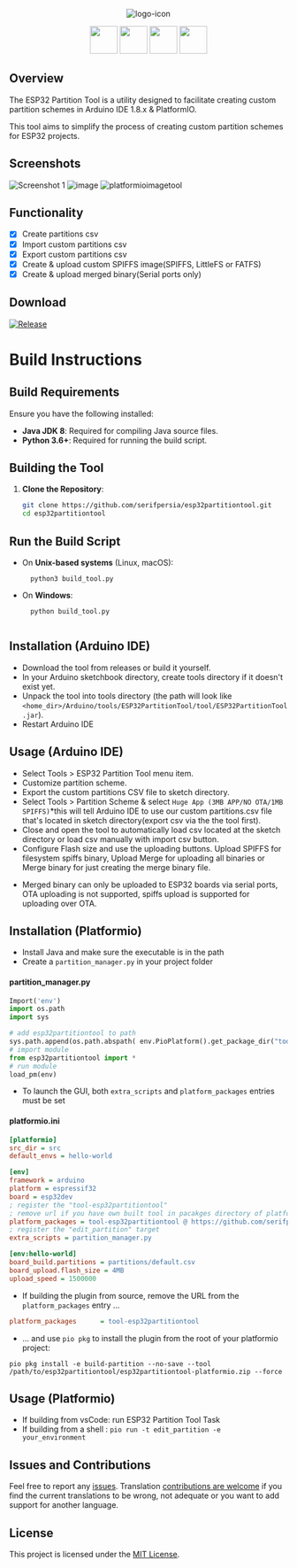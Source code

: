<div align="center">

![logo-icon](https://github.com/user-attachments/assets/1463c312-1e81-4107-93be-0570c1b52532)
    
</div>


<div align="center">
    <img src="https://img.shields.io/badge/ESP32-f8a631" height="50">
    <img src="https://img.shields.io/badge/Partition-bf457a" height="50">
    <img src="https://img.shields.io/badge/Tool-42b0f5" height="50">
    <a href="https://github.com/serifpersia/esp32partitiontool/releases/latest"><img src="https://img.shields.io/badge/v1.4-9a41c2" height="50"></a>
</div>

## Overview
The ESP32 Partition Tool is a utility designed to facilitate creating custom partition schemes in Arduino IDE 1.8.x & PlatformIO.

This tool aims to simplify the process of creating custom partition schemes for ESP32 projects.
## Screenshots
![Screenshot 1](https://github.com/serifpersia/esp32partitiontool/assets/62844718/8724d57c-ebb5-404f-97f1-fe09134f53b5)
![image](https://github.com/user-attachments/assets/0a96d12d-0a71-4ba8-8134-8731e5dda2cf)
![platformioimagetool](https://github.com/user-attachments/assets/d7b8fa92-8909-4db5-b4fc-8d2557bd3105)


## Functionality

- [x] Create partitions csv
- [x] Import custom partitions csv
- [x] Export custom partitions csv
- [x] Create & upload custom SPIFFS image(SPIFFS, LittleFS or FATFS)
- [x] Create & upload merged binary(Serial ports only)

## Download
 [![Release](https://img.shields.io/github/release/serifpersia/esp32partitiontool.svg?style=flat-square)](https://github.com/serifpersia/esp32partitiontool/releases)

# Build Instructions

## Build Requirements
Ensure you have the following installed:
- **Java JDK 8**: Required for compiling Java source files.
- **Python 3.6+**: Required for running the build script.

## Building the Tool

1. **Clone the Repository**:
   ```sh
   git clone https://github.com/serifpersia/esp32partitiontool.git
   cd esp32partitiontool
## Run the Build Script

- On **Unix-based systems** (Linux, macOS):
  ```
    python3 build_tool.py
- On **Windows**:
  ```
    python build_tool.py


## Installation (Arduino IDE)
- Download the tool from releases or build it yourself.
- In your Arduino sketchbook directory, create tools directory if it doesn't exist yet.
- Unpack the tool into tools directory (the path will look like `<home_dir>/Arduino/tools/ESP32PartitionTool/tool/ESP32PartitionTool.jar`).
- Restart Arduino IDE

## Usage (Arduino IDE)
- Select Tools > ESP32 Partition Tool menu item.
- Customize partition scheme.
- Export the custom partitions CSV file to sketch directory.
- Select Tools > Partition Scheme & select `Huge App (3MB APP/NO OTA/1MB SPIFFS)`*this will tell Arduino IDE to use our custom partitions.csv file that's located in sketch directory(export csv via the the tool first).
- Close and open the tool to automatically load csv located at the sketch directory or load csv manually with import csv button.
- Configure Flash size and use the uploading buttons. Upload SPIFFS for filesystem spiffs binary, Upload Merge for uploading all binaries or Merge binary for just creating the merge binary file.
* Merged binary can only be uploaded to ESP32 boards via serial ports, OTA uploading is not supported, spiffs upload is supported for uploading over OTA.

## Installation (Platformio)

- Install Java and make sure the executable is in the path
- Create a `partition_manager.py` in your project folder

#### partition_manager.py

```python
Import('env')
import os.path
import sys

# add esp32partitiontool to path
sys.path.append(os.path.abspath( env.PioPlatform().get_package_dir("tool-esp32partitiontool") ))
# import module
from esp32partitiontool import *
# run module
load_pm(env)
```

- To launch the GUI, both `extra_scripts` and `platform_packages` entries must be set

#### platformio.ini

```ini
[platformio]
src_dir = src
default_envs = hello-world

[env]
framework = arduino
platform = espressif32
board = esp32dev
; register the "tool-esp32partitiontool"
; remove url if you have own built tool in pacakges directory of platformio core directory
platform_packages = tool-esp32partitiontool @ https://github.com/serifpersia/esp32partitiontool/releases/download/v1.4.4/esp32partitiontool-platformio.zip
; register the "edit_partition" target
extra_scripts = partition_manager.py

[env:hello-world]
board_build.partitions = partitions/default.csv
board_upload.flash_size = 4MB
upload_speed = 1500000


```

- If building the plugin from source, remove the URL from the `platform_packages` entry ...

```ini
platform_packages      = tool-esp32partitiontool
```

- ... and use `pio pkg` to install the plugin from the root of your platformio project:

```shell
pio pkg install -e build-partition --no-save --tool /path/to/esp32partitiontool/esp32partitiontool-platformio.zip --force
```


## Usage (Platformio)

- If building from vsCode: run  ESP32 Partition Tool Task
- If building from a shell : `pio run -t edit_partition -e your_environment`



## Issues and Contributions
Feel free to report any [issues](https://github.com/serifpersia/esp32partitiontool/issues). Translation [contributions are welcome](https://github.com/serifpersia/esp32partitiontool/tree/main/src/main/resources/l10n) if you find the current translations to be wrong, not adequate or you want to add support for another language.

## License
This project is licensed under the [MIT License](LICENSE).



